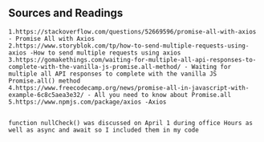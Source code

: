 ## Sources and Readings

    1.https://stackoverflow.com/questions/52669596/promise-all-with-axios - Promise All with Axios
    2.https://www.storyblok.com/tp/how-to-send-multiple-requests-using-axios -How to send multiple requests using axios
    3.https://gomakethings.com/waiting-for-multiple-all-api-responses-to-complete-with-the-vanilla-js-promise.all-method/ - Waiting for multiple all API responses to complete with the vanilla JS Promise.all() method
    4.https://www.freecodecamp.org/news/promise-all-in-javascript-with-example-6c8c5aea3e32/ - All you need to know about Promise.all
    5.https://www.npmjs.com/package/axios -Axios


    function nullCheck() was discussed on April 1 during office Hours as well as async and await so I included them in my code